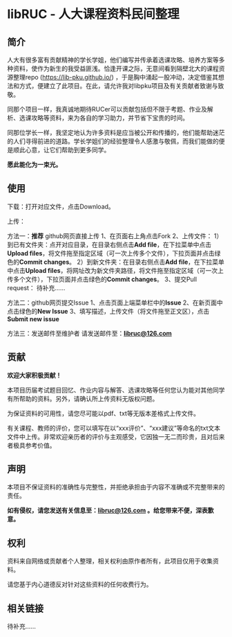 # libRUC - 人大课程资料民间整理

## 简介

人大有很多富有贡献精神的学长学姐，他们编写并传承着选课攻略、培养方案等多种资料，使作为新生的我受益匪浅。恰逢开课之际，无意间看到隔壁北大的课程资源整理repo (https://lib-pku.github.io/) ，于是胸中涌起一股冲动，决定借鉴其想法和方式，便建立了此项目。在此，请允许我对libpku项目及有关贡献者致谢与致敬。

同那个项目一样，我真诚地期待RUCer可以贡献包括但不限于考题、作业及解析、选课攻略等资料，来为各自的学习助力，并节省下宝贵的时间。

同那位学长一样，我坚定地认为许多资料是应当被公开和传播的，他们能帮助迷茫的人们寻得前进的道路。学长学姐们的经验整理令人感激与敬佩，而我们能做的便是顺此心意，让它们帮助到更多同学。

**愿此能化为一束光。**

## 使用

下载：打开对应文件，点击Download。

上传：

方法一：**推荐** github网页直接上传
1、在页面右上角点击Fork
2、上传文件：
  1）到已有文件夹：点开对应目录，在目录右侧点击**Add file**，在下拉菜单中点击**Upload files**，将文件拖至指定区域（可一次上传多个文件），下拉页面并点击绿色的**Commit changes**。
  2）到新文件夹：在目录右侧点击**Add file**，在下拉菜单中点击**Upload files**，将网址改为新文件夹路径，将文件拖至指定区域（可一次上传多个文件），下拉页面并点击绿色的**Commit changes**。
3、提交Pull request：
待补充……

方法二：github网页提交Issue
1、点击页面上端菜单栏中的**Issue**
2、在新页面中点击绿色的**New Issue**
3、填写描述，上传文件（将文件拖至正文区），点击**Submit new issue**

方法三：发送邮件至维护者
请发送邮件至：**libruc@126.com**

## 贡献

**欢迎大家积极贡献！**

本项目历届考试题目回忆、作业内容与解答、选课攻略等任何您认为能对其他同学有所帮助的资料。另外，请确认所上传资料无版权问题。

为保证资料的可用性，请您尽可能以pdf、txt等无版本差格式上传文件。

有关课程、教师的评价，您可以填写在以“xxx评价”、“xxx建议”等命名的txt文本文件中上传。非常欢迎亲历者的评价与主观感受，它因独一无二而珍贵，且对后来者极具参考价值。

## 声明

本项目不保证资料的准确性与完整性，并拒绝承担由于内容不准确或不完整带来的责任。

**如有侵权，请您发送有关信息至：libruc@126.com 。给您带来不便，深表歉意。**

## 权利

资料来自网络或贡献者个人整理，相关权利由原作者所有，此项目仅用于收集资料。

请您基于内心道德反对针对这些资料的任何收费行为。

## 相关链接

待补充……
